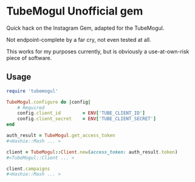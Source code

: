 # TubeMogul Unofficial gem
Quick hack on the Instagram Gem, adapted for the TubeMogul.

Not endpoint-complete by a far cry, not even tested at all.

This works for my purposes currently, but is obviously a use-at-own-risk piece of software.

## Usage

```ruby
require 'tubemogul'

TubeMogul.configure do |config|
    # Required
    config.client_id		= ENV['TUBE_CLIENT_ID']
    config.client_secret	= ENV['TUBE_CLIENT_SECRET']
end

auth_result = TubeMogul.get_access_token
#<Hashie::Mash ... >

client = TubeMogul::Client.new(access_token: auth_result.token)
#<TubeMogul::Client ... >

client.campaigns
#<Hashie::Mash ... >
```
